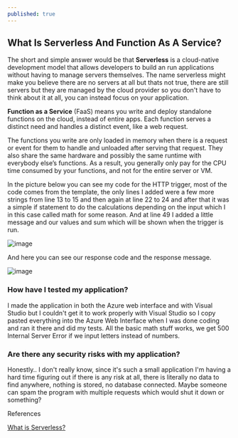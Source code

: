 ```yaml
---
published: true
---
```

## What Is Serverless And Function As A Service?


The short and simple answer would be that **Serverless** is a cloud-native development model that allows developers to build an run applications without having to manage servers themselves. The name serverless might make you believe there are no servers at all but thats not true, there are still servers but they are managed by the cloud provider so you don't have to think about it at all, you can instead focus on your application.

**Function as a Service** (FaaS) means you write and deploy standalone functions on the cloud, instead of entire apps. Each function serves a distinct need and handles a distinct event, like a web request.

The functions you write are only loaded in memory when there is a request or event for them to handle and unloaded after serving that request. They also share the same hardware and possibly the same runtime with everybody else’s functions. As a result, you generally only pay for the CPU time consumed by your functions, and not for the entire server or VM.

In the picture below you can see my code for the HTTP trigger, most of the code comes from the template, the only lines I added were a few more strings from line 13 to 15 and then again at line 22 to 24 and after that it was a simple if statement to do the calculations depending on the input which I in this case called math for some reason. And at line 49 I added a little message and our values and sum which will be shown when the trigger is run.

![image](https://user-images.githubusercontent.com/70013388/133864914-c6f778c1-5764-46f2-adcc-81b884cdb953.png)


And here you can see our response code and the response message.

![image](https://user-images.githubusercontent.com/70013388/133864390-1816eda6-70ae-40bd-ac4a-cfd99235f40c.png)


### How have I tested my application?

I made the application in both the Azure web interface and with Visual Studio but I couldn't get it to work properly with Visual Studio so I copy pasted everything into the Azure Web Interface when I was done coding and ran it there and did my tests. All the basic math stuff works, we get 500 Internal Server Error if we input letters instead of numbers.


### Are there any security risks with my application?
Honestly.. I don't really know, since it's such a small application I'm having a hard time figuring out if there is any risk at all, there is literally no data to find anywhere, nothing is stored, no database connected. Maybe someone can spam the program with multiple requests which would shut it down or something?





References

[What is Serverless?](https://quanticdev.com/articles/serverless/)
